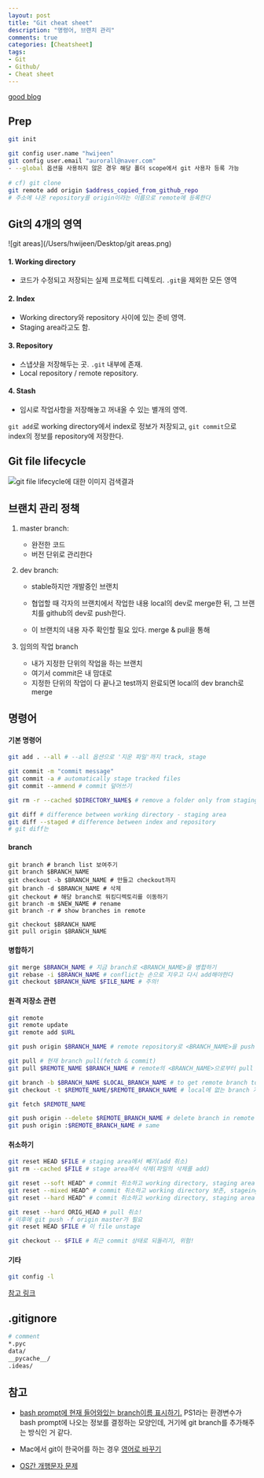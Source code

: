 ```yaml
---
layout: post
title: "Git cheat sheet"
description: "명령어, 브랜치 관리"
comments: true
categories: [Cheatsheet]
tags:
- Git
- Github/
- Cheat sheet
---
```


[good blog](https://suwoni-codelab.com/git/2018/04/05/Git-reset/)

## Prep

```bash
git init

git config user.name "hwijeen"
git config user.email "aurorall@naver.com"
- --global 옵션을 사용하지 않은 경우 해당 폴더 scope에서 git 사용자 등록 가능
 
# cf) git clone
git remote add origin $address_copied_from_github_repo
# 주소에 나온 repository를 origin이라는 이름으로 remote에 등록한다
```



## Git의 4개의 영역

![git areas](/Users/hwijeen/Desktop/git areas.png)

#### 1. Working directory

- 코드가 수정되고 저장되는 실제 프로젝트 디렉토리. `.git`을 제외한 모든 영역

#### 2. Index

- Working directory와 repository 사이에 있는 준비 영역.
- Staging area라고도 함.

#### 3. Repository

- 스냅샷을 저장해두는 곳. `.git` 내부에 존재.
- Local repository / remote repository.

#### 4. Stash

- 임시로 작업사항을 저장해놓고 꺼내올 수 있는 별개의 영역.

`git add`로 working directory에서 index로 정보가 저장되고, `git commit`으로 index의 정보를 repository에 저장한다.



## Git file lifecycle

![git file lifecycle에 대한 이미지 검색결과](http://git-scm.com/figures/18333fig0201-tn.png)





## 브랜치 관리 정책

1. master branch: 

   - 완전한 코드
   - 버전 단위로 관리한다

2. dev branch:

   - stable하지만 개발중인 브랜치

   - 협업할 때 각자의 브랜치에서 작업한 내용 local의 dev로 merge한 뒤, 그 브랜치를 github의 dev로 push한다. 
   - 이 브랜치의 내용 자주 확인할 필요 있다. merge & pull을 통해

3. 임의의 작업 branch

   - 내가 지정한 단위의 작업을 하는 브랜치
   - 여기서 commit은 내 맘대로
   - 지정한 단위의 작업이 다 끝나고 test까지 완료되면 local의 dev branch로 merge



## 명령어

#### 기본 명령어

```bash
git add . --all # --all 옵션으로 '지운 파일'까지 track, stage

git commit -m "commit message"
git commit -a # automatically stage tracked files
git commit --ammend # commit 덮어쓰기

git rm -r --cached $DIRECTORY_NAME$ # remove a folder only from staging area.

git diff # difference between working directory - staging area
git diff --staged # difference between index and repository
# git diff는 
```



#### branch

```shell
git branch # branch list 보여주기
git branch $BRANCH_NAME
git checkout -b $BRANCH_NAME # 만들고 checkout까지
git branch -d $BRANCH_NAME # 삭제
git checkout # 해당 branch로 워킹디렉토리를 이동하기
git branch -m $NEW_NAME # rename
git branch -r # show branches in remote 

git checkout $BRANCH_NAME
git pull origin $BRANCH_NAME
```



#### 병합하기

```bash
git merge $BRANCH_NAME # 지금 branch로 <BRANCH_NAME>을 병합하기 
git rebase -i $BRANCH_NAME # conflict는 손으로 지우고 다시 add해야한다
git checkout $BRANCH_NAME $FILE_NAME # 주의!
```



#### 원격 저장소 관련

```bash
git remote 
git remote update
git remote add $URL

git push origin $BRANCH_NAME # remote repository로 <BRANCH_NAME>을 push

git pull # 현재 branch pull(fetch & commit)
git pull $REMOTE_NAME $BRANCH_NAME # remote의 <BRANCH_NAME>으로부터 pull

git branch -b $BRANCH_NAME $LOCAL_BRANCH_NAME # to get remote branch to current branch
git checkout -t $REMOTE_NAME/$REMOTE_BRANCH_NAME # local에 없는 branch 가져오기

git fetch $REMOTE_NAME

git push origin --delete $REMOTE_BRANCH_NAME # delete branch in remote
git push origin :$REMOTE_BRANCH_NAME # same
```



#### 취소하기

```bash
git reset HEAD $FILE # staging area에서 빼기(add 취소)
git rm --cached $FILE # stage area에서 삭제(파일의 삭제를 add)

git reset --soft HEAD^ # commit 취소하고 working directory, staging area 모두 보존
git reset --mixed HEAD^ # commit 취소하고 working directory 보존, stageing area는 예전 그때로
git reset --hard HEAD^ # commit 취소하고 working directory, staging area 모두 그때로

git reset --hard ORIG_HEAD # pull 취소!
# 이후에 git push -f origin master가 필요
git reset HEAD $FILE # 이 file unstage

git checkout -- $FILE # 최근 commit 상태로 되돌리기, 위험!
```

#### 기타

```bash
git config -l
```



[참고 링크](<https://gmlwjd9405.github.io/2018/05/25/git-add-cancle.html>)



## .gitignore

```bash
# comment
*.pyc
data/
__pycache__/
.ideas/
```



## 참고

- [bash prompt에 현재 들어와있는 branch이름 표시하기.](https://coderwall.com/p/fasnya/add-git-branch-name-to-bash-prompt) PS1라는 환경변수가 bash prompt에 나오는 정보를 결정하는 모양인데, 거기에 git branch를 추가해주는 방식인 거 같다. 
- Mac에서 git이 한국어를 하는 경우 [영어로 바꾸기](https://stackoverflow.com/a/54574337)

- [OS간 개행문자 문제](https://www.lesstif.com/pages/viewpage.action?pageId=20776404)

